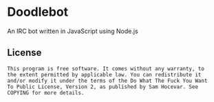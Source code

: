 Doodlebot
=========

An IRC bot written in JavaScript using Node.js

License
-------
	This program is free software. It comes without any warranty, to
	the extent permitted by applicable law. You can redistribute it
	and/or modify it under the terms of the Do What The Fuck You Want
	To Public License, Version 2, as published by Sam Hocevar. See
	COPYING for more details.

